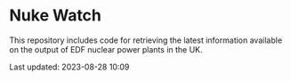 # Nuke Watch

This repository includes code for retrieving the latest information available on the output of EDF nuclear power plants in the UK.

Last updated: 2023-08-28 10:09